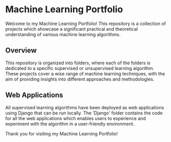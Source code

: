 # Machine Learning Portfolio

Welcome to my Machine Learning Portfolio! This repository is a collection of projects which showcase a significant practical and theoretical understanding of various machine learning algorithms. 

## Overview

This repository is organized into folders, where each of the folders is dedicated to a specific supervised or unsupervised learning algorithm. These projects cover a wise range of machine learning techniques, with the aim of providing insights into different approaches and methodologies.

## Web Applications

All supervised learning algorithms have been deployed as web applications using Django that can be run locally. The 'Django' folder  contains the code for all the web applications which enables users to experience and experiment with the algorithm in a user-friendly environment.



Thank you for visiting my Machine Learning Portfolio! 
